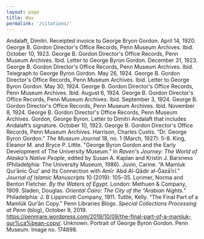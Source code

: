 ```yaml
---
layout: page
title: Wax
permalink: '/citations/'
---
```


Andalaft, Dimitri. Receipted invoice to George Bryon Gordon. April 14, 1920. George B. Gordon Director's Office Records, Penn Museum Archives.
Ibid. October 10, 1923. George B. Gordon Director's Office Records, Penn Museum Archives.
Ibid. Letter to George Byron Gordon. December 31, 1923. George B. Gordon Director's Office Records, Penn Museum Archives.
Ibid. Telegraph to George Byron Gordon. May 26, 1924. George B. Gordon Director's Office Records, Penn Museum Archives.
Ibid. Letter to George Byron Gordon. May 30, 1924. George B. Gordon Director's Office Records, Penn Museum Archives.
Ibid. August 6, 1924. George B. Gordon Director's Office Records, Penn Museum Archives.
Ibid. September 3, 1924. George B. Gordon Director's Office Records, Penn Museum Archives.
Ibid. November 8, 1924. George B. Gordon Director's Office Records, Penn Museum Archives.
Gordon, George Byron. Letter to Dimitri Andalaft that includes Andalaft’s signature. October 10, 1923. George B. Gordon Director's Office Records, Penn Museum Archives.
Harrison, Charles Custis. “Dr. George Byron Gordon.” *The Museum Journal* 18, no. 1 (March, 1927): 5-8.
King, Eleanor M. and Bryce P. Little. "George Byron Gordon and the Early Development of The University Museum.” In *Raven's Journey: The World of Alaska's Native People*, edited by Susan A. Kaplan and Kristin J. Barsness (Philadelphia: The University Museum, 1986).
Juvin, Carine. “A Mamluk Qurʾānic Ǧuzʾ and Its Connection with Amīr ʿAbd Al-Qādir al-Ǧazāʾirī.” *Journal of Islamic Manuscripts* 10 (2019): 105–35.
Lorimer, Norma and Benton Fletcher. *By the Waters of Egypt*. London: Methuen & Company, 1909.
Sladen, Douglas. *Oriental Cairo: The City of the “Arabian Nights."* Philadelphia: J. B Lippincott Company, 1911.
Tuttle, Kelly. “The Final Part of a Mamlūk Qurʾān Copy.” Penn Libraries Blogs. *Special Collections Processing at Penn* (blog), October 9, 2019. https://pennrare.wordpress.com/2019/10/09/the-final-part-of-a-mamluk-qur%ca%bean-copy/.
Unknown. Portrait of George Byron Gordon. Penn Museum. Image no. 174898.
